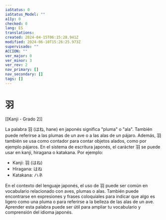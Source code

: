 ```yaml
---
iaStatus: 0
iaStatus_Model: ""
a11y: 0
checked: 0
lang: ES
translations: 
created: 2024-04-15T06:15:28.941Z
modified: 2024-06-10T15:26:25.973Z
supervisado: ""
ACCION: ""
ver_major: 0
ver_minor: 3
ver_rev: 2
nav_primary: []
nav_secondary: []
tags: []
---
```

# 羽

[[Kanji - Grado 2]]

La palabra 羽 (はね, hane) en japonés significa "pluma" o "ala". También puede referirse a las plumas de un ave o a las alas de un pájaro. Además, 羽 también se usa como contador para contar objetos alados, como por ejemplo pájaros. En el sistema de escritura japonés, el carácter 羽 se puede usar en kanji, hiragana o katakana. Por ejemplo:

- Kanji: 羽 (はね)
- Hiragana: はね
- Katakana: ハネ

En el contexto del lenguaje japonés, el uso de 羽 puede ser común en vocabulario relacionado con aves, plumas o alas. También puede encontrarse en expresiones y frases coloquiales para indicar que algo es ligero como una pluma o para referirse a la belleza de las alas de un ave. Aprender esta palabra puede ser útil para ampliar tu vocabulario y comprensión del idioma japonés.
